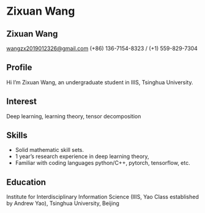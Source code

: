 # Zixuan Wang


## Zixuan Wang
wangzx2019012326@gmail.com
(+86) 136-7154-8323 / (+1) 559-829-7304

## Profile
Hi I’m Zixuan Wang, an undergraduate student in IIIS, Tsinghua University. 

## Interest
Deep learning, learning theory, tensor decomposition

## Skills
- Solid mathematic skill sets.
- 1 year’s research experience in deep learning theory, 
- Familiar with coding languages python/C++, pytorch, tensorflow, etc.

## Education
Institute for Interdisciplinary Information Science (IIIS, Yao Class established by Andrew Yao), Tsinghua University, Beijing

